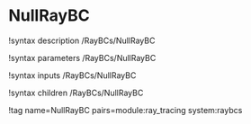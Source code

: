 # NullRayBC

!syntax description /RayBCs/NullRayBC

!syntax parameters /RayBCs/NullRayBC

!syntax inputs /RayBCs/NullRayBC

!syntax children /RayBCs/NullRayBC

!tag name=NullRayBC pairs=module:ray_tracing system:raybcs
